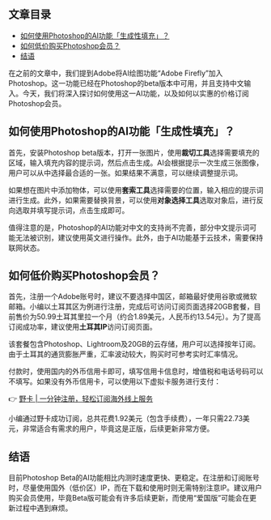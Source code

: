 ## 文章目录
- [如何使用Photoshop的AI功能「生成性填充」？](#如何使用photoshop的ai功能生成性填充)
- [如何低价购买Photoshop会员？](#如何低价购买photoshop会员)
- [结语](#结语)

在之前的文章中，我们提到Adobe将AI绘图功能“Adobe Firefly”加入Photoshop。这一功能已经在Photoshop的beta版本中可用，并且支持中文输入。今天，我们将深入探讨如何使用这一AI功能，以及如何以实惠的价格订阅Photoshop会员。

## 如何使用Photoshop的AI功能「生成性填充」？

首先，安装Photoshop beta版本，打开一张图片，使用**裁切工具**选择需要填充的区域，输入填充内容的提示词，然后点击生成。AI会根据提示一次生成三张图像，用户可以从中选择最合适的一张。如果结果不满意，可以继续调整提示词。

如果想在图片中添加物体，可以使用**套索工具**选择需要的位置，输入相应的提示词进行生成。此外，如果需要替换背景，可以使用**对象选择工具**选取对象后，进行反向选取并填写提示词，点击生成即可。

值得注意的是，Photoshop的AI功能对中文的支持尚不完善，部分中文提示词可能无法被识别，建议使用英文进行操作。此外，由于AI功能基于云技术，需要保持联网状态。

## 如何低价购买Photoshop会员？

首先，注册一个Adobe账号时，建议不要选择中国区，邮箱最好使用谷歌或微软邮箱。小编以土耳其区为例进行注册，完成后可访问订阅页面选择20GB套餐，目前售价为50.99土耳其里拉一个月（约合1.89美元，人民币约13.54元）。为了提高订阅成功率，建议使用**土耳其IP**访问订阅页面。

该套餐包含Photoshop、Lightroom及20GB的云存储，用户可以选择按年订阅。由于土耳其的通货膨胀严重，汇率波动较大，购买时可参考实时汇率情况。

付款时，使用国内的外币信用卡即可，填写信用卡信息时，增值税和电话号码可以不填写。如果没有外币信用卡，可以使用以下虚拟卡服务进行支付：

👉 [野卡 | 一分钟注册，轻松订阅海外线上服务](https://bit.ly/bewildcard)

小编通过野卡成功订阅，总共花费1.92美元（包含手续费），一年只需22.73美元，非常适合有需求的用户，毕竟这是正版，后续更新非常方便。

## 结语

目前Photoshop Beta的AI功能相比内测时速度更快、更稳定。在注册和订阅账号时，尽量使用国外（低价区）IP，而在下载和使用时则无需特别注意IP。建议用户购买会员使用，毕竟Beta版可能会有许多后续更新，而使用“爱国版”可能会在更新过程中遇到麻烦。
